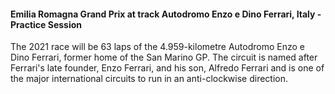 #### Emilia Romagna Grand Prix at track Autodromo Enzo e Dino Ferrari, Italy - Practice Session
The 2021 race will be 63 laps of the 4.959-kilometre Autodromo Enzo e Dino Ferrari, former home of the San Marino GP. The circuit is named after Ferrari's late founder, Enzo Ferrari, and his son, Alfredo Ferrari and is one of the major international circuits to run in an anti-clockwise direction.

